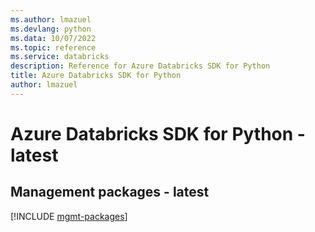 ```yaml
---
ms.author: lmazuel
ms.devlang: python
ms.data: 10/07/2022
ms.topic: reference
ms.service: databricks
description: Reference for Azure Databricks SDK for Python
title: Azure Databricks SDK for Python
author: lmazuel
---
```

# Azure Databricks SDK for Python - latest

## Management packages - latest
[!INCLUDE [mgmt-packages](databricks-mgmt-index.md)]